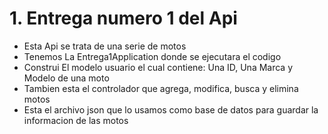# 1. Entrega numero 1 del Api
- Esta Api se trata de una serie de motos
- Tenemos La Entrega1Application donde se ejecutara el codigo 
- Construi El modelo usuario el cual contiene: Una ID, Una Marca y Modelo de una moto
- Tambien esta el controlador que agrega, modifica, busca y elimina motos 
- Esta el archivo json que lo usamos como base de datos para guardar la informacion de las motos

